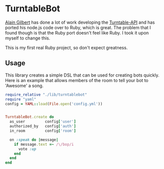 # TurntableBot

[Alain Gilbert](https://github.com/alaingilbert) has done a lot of work developing the [Turntable-API](https://github.com/alaingilbert/Turntable-API) and has ported his node.js code over to Ruby, which is great.  The problem that I found though is that the Ruby port doesn't feel like Ruby.  I took it upon myself to change this.

This is my first real Ruby project, so don't expect greatness.

## Usage

This library creates a simple DSL that can be used for creating bots quickly.  Here is an example that allows members of the room to tell your bot to 'Awesome' a song.

```ruby
require_relative "./lib/turntablebot"
require "yaml"
config = YAML::load(File.open('config.yml'))


TurntableBot.create do
  as_user         config['user']
  authorized_by   config['auth']
  in_room         config['room']

  on :speak do |message|
    if message.text =~ /\/bop/i
      vote :up
    end
  end
end
```